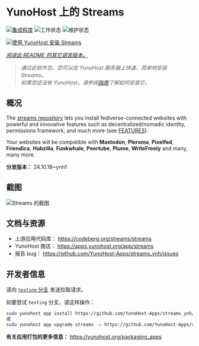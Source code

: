 <!--
注意：此 README 由 <https://github.com/YunoHost/apps/tree/master/tools/readme_generator> 自动生成
请勿手动编辑。
-->

# YunoHost 上的 Streams

[![集成程度](https://dash.yunohost.org/integration/streams.svg)](https://ci-apps.yunohost.org/ci/apps/streams/) ![工作状态](https://ci-apps.yunohost.org/ci/badges/streams.status.svg) ![维护状态](https://ci-apps.yunohost.org/ci/badges/streams.maintain.svg)

[![使用 YunoHost 安装 Streams](https://install-app.yunohost.org/install-with-yunohost.svg)](https://install-app.yunohost.org/?app=streams)

*[阅读此 README 的其它语言版本。](./ALL_README.md)*

> *通过此软件包，您可以在 YunoHost 服务器上快速、简单地安装 Streams。*  
> *如果您还没有 YunoHost，请参阅[指南](https://yunohost.org/install)了解如何安装它。*

## 概况

The [streams repository](https://codeberg.org/streams/streams/) lets you install fediverse-connected websites with powerful and innovative features such as decentralized/nomadic identity, permissions framework, and much more (see [FEATURES](doc/FEATURES.md)).

Your websites will be compatible with **Mastodon**, **Pleroma**, **Pixelfed**, **Friendica**, **Hubzilla**, **Funkwhale**, **Peertube**, **Plume**, **WriteFreely** and many, many more.


**分发版本：** 24.10.18~ynh1

## 截图

![Streams 的截图](./doc/screenshots/example.png)

## 文档与资源

- 上游应用代码库： <https://codeberg.org/streams/streams>
- YunoHost 商店： <https://apps.yunohost.org/app/streams>
- 报告 bug： <https://github.com/YunoHost-Apps/streams_ynh/issues>

## 开发者信息

请向 [`testing` 分支](https://github.com/YunoHost-Apps/streams_ynh/tree/testing) 发送拉取请求。

如要尝试 `testing` 分支，请这样操作：

```bash
sudo yunohost app install https://github.com/YunoHost-Apps/streams_ynh/tree/testing --debug
或
sudo yunohost app upgrade streams -u https://github.com/YunoHost-Apps/streams_ynh/tree/testing --debug
```

**有关应用打包的更多信息：** <https://yunohost.org/packaging_apps>
